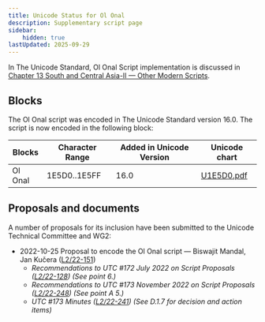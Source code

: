```yaml
---
title: Unicode Status for Ol Onal
description: Supplementary script page
sidebar:
    hidden: true
lastUpdated: 2025-09-29
---
```


In The Unicode Standard, Ol Onal Script implementation is discussed in [Chapter 13 South and Central Asia-II — Other Modern Scripts](https://www.unicode.org/versions/latest/core-spec/chapter-13/#G746334).

## Blocks

The Ol Onal script was encoded in The Unicode Standard version 16.0. The script is now encoded in the following block:

| Blocks | Character Range | Added in Unicode Version | Unicode chart |
| ------ | --------------- | ------------------------ | ------------- |
| Ol Onal | 1E5D0..1E5FF | 16.0 | [U1E5D0.pdf](http://www.unicode.org/charts/PDF/U1E5D0.pdf) |

## Proposals and documents

A number of proposals for its inclusion have been submitted to the Unicode Technical Committee and WG2:
- 2022-10-25 Proposal to encode the Ol Onal script — Biswajit Mandal, Jan Kučera ([L2/22-151](http://www.unicode.org/cgi-bin/GetMatchingDocs.pl?L2/22-151))
  - _Recommendations to UTC #172 July 2022 on Script Proposals ([L2/22-128](http://www.unicode.org/cgi-bin/GetMatchingDocs.pl?L2/22-128)) (See point 6.)_
  - _Recommendations to UTC #173 November 2022 on Script Proposals ([L2/22-248](https://www.unicode.org/cgi-bin/GetMatchingDocs.pl?L2/22-248)) (See point A 5.)_
  - _UTC #173 Minutes ([L2/22-241](http://www.unicode.org/L2/L2022/22241.htm)) (See D.1.7 for decision and action items)_
